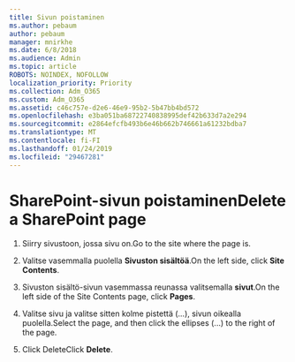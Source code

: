 ```yaml
---
title: Sivun poistaminen
ms.author: pebaum
author: pebaum
manager: mnirkhe
ms.date: 6/8/2018
ms.audience: Admin
ms.topic: article
ROBOTS: NOINDEX, NOFOLLOW
localization_priority: Priority
ms.collection: Adm_O365
ms.custom: Adm_O365
ms.assetid: c46c757e-d2e6-46e9-95b2-5b47bb4bd572
ms.openlocfilehash: e3ba051ba68722740838995def42b633d7a2e294
ms.sourcegitcommit: e2864efcfb493b6e46b662b746661a61232bdba7
ms.translationtype: MT
ms.contentlocale: fi-FI
ms.lasthandoff: 01/24/2019
ms.locfileid: "29467281"
---
```

# <a name="delete-a-sharepoint-page"></a><span data-ttu-id="61176-102">SharePoint-sivun poistaminen</span><span class="sxs-lookup"><span data-stu-id="61176-102">Delete a SharePoint page</span></span>

1. <span data-ttu-id="61176-103">Siirry sivustoon, jossa sivu on.</span><span class="sxs-lookup"><span data-stu-id="61176-103">Go to the site where the page is.</span></span>
    
2. <span data-ttu-id="61176-104">Valitse vasemmalla puolella **Sivuston sisältöä**.</span><span class="sxs-lookup"><span data-stu-id="61176-104">On the left side, click **Site Contents**.</span></span>
    
3. <span data-ttu-id="61176-105">Sivuston sisältö-sivun vasemmassa reunassa valitsemalla **sivut**.</span><span class="sxs-lookup"><span data-stu-id="61176-105">On the left side of the Site Contents page, click **Pages**.</span></span>
    
4. <span data-ttu-id="61176-106">Valitse sivu ja valitse sitten kolme pistettä (...), sivun oikealla puolella.</span><span class="sxs-lookup"><span data-stu-id="61176-106">Select the page, and then click the ellipses (...) to the right of the page.</span></span>
    
5. <span data-ttu-id="61176-107">Click Delete</span><span class="sxs-lookup"><span data-stu-id="61176-107">Click **Delete**.</span></span>
    

